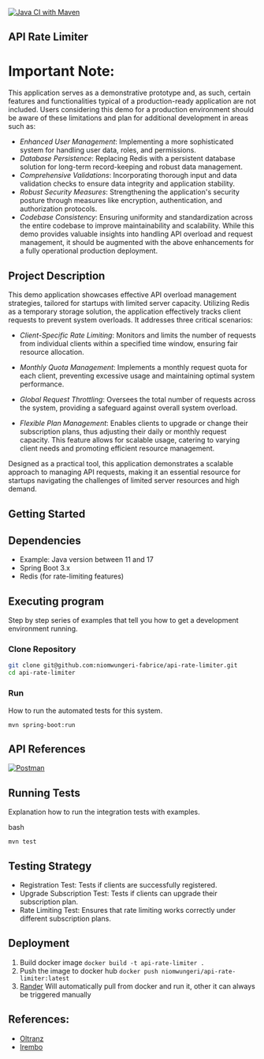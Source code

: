 [![Java CI with Maven](https://github.com/niomwungeri-fabrice/api-rate-limiter/actions/workflows/maven.yml/badge.svg)](https://github.com/niomwungeri-fabrice/api-rate-limiter/actions/workflows/maven.yml)

## API Rate Limiter

# Important Note:

This application serves as a demonstrative prototype and, as such, certain features and functionalities typical of a
production-ready application are not included. Users considering this demo for a production environment should be aware
of these limitations and plan for additional development in areas such as:

- *Enhanced User Management*: Implementing a more sophisticated system for handling user data, roles, and permissions.
- *Database Persistence*: Replacing Redis with a persistent database solution for long-term record-keeping and robust data
  management.
- *Comprehensive Validations*: Incorporating thorough input and data validation checks to ensure data integrity and
  application stability.
- *Robust Security Measures*: Strengthening the application's security posture through measures like encryption,
  authentication, and authorization protocols.
- *Codebase Consistency*: Ensuring uniformity and standardization across the entire codebase to improve maintainability
  and scalability.
  While this demo provides valuable insights into handling API overload and request management, it should be augmented
  with the above enhancements for a fully operational production deployment.

## Project Description

This demo application showcases effective API overload management strategies, tailored for startups with limited server
capacity. Utilizing Redis as a temporary storage solution, the application effectively tracks client requests to prevent
system overloads. It addresses three critical scenarios:

- *Client-Specific Rate Limiting*: Monitors and limits the number of requests from individual clients within a specified
time window, ensuring fair resource allocation.

- *Monthly Quota Management*: Implements a monthly request quota for each client, preventing excessive usage and
maintaining optimal system performance.

- *Global Request Throttling*: Oversees the total number of requests across the system, providing a safeguard against
overall system overload.

- *Flexible Plan Management*: Enables clients to upgrade or change their subscription plans, thus adjusting their daily or
monthly request capacity. This feature allows for scalable usage, catering to varying client needs and promoting
efficient resource management.

Designed as a practical tool, this application demonstrates a scalable approach to managing API requests, making it an
essential resource for startups navigating the challenges of limited server resources and high demand.

## Getting Started

## Dependencies

* Example: Java version between 11 and 17
* Spring Boot 3.x
* Redis (for rate-limiting features)

## Executing program

Step by step series of examples that tell you how to get a development environment running.

### Clone Repository

```bash
git clone git@github.com:niomwungeri-fabrice/api-rate-limiter.git
cd api-rate-limiter
```

### Run

How to run the automated tests for this system.

```
mvn spring-boot:run
```

## API References

[![Postman](https://img.shields.io/badge/Postman-FF6C37?style=for-the-badge&logo=postman&logoColor=white)](https://documenter.getpostman.com/view/11352687/2s9YkuXd3a)

## Running Tests

Explanation how to run the integration tests with examples.

bash

```
mvn test
```

## Testing Strategy

- Registration Test: Tests if clients are successfully registered.
- Upgrade Subscription Test: Tests if clients can upgrade their subscription plan.
- Rate Limiting Test: Ensures that rate limiting works correctly under different subscription plans.

## Deployment 
1. Build docker image `docker build -t api-rate-limiter .`
2. Push the image to docker hub `docker push niomwungeri/api-rate-limiter:latest`
3. [Rander](https://render.com/) Will automatically pull from docker and run it, other it can always be triggered manually

## References:

- [Oltranz](https://www.oltranz.com/)
- [Irembo](https://irembo.com/)


